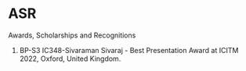 # ASR
Awards, Scholarships and Recognitions

1. BP-S3 IC348-Sivaraman Sivaraj - Best Presentation Award at ICITM 2022, Oxford, United Kingdom. 
